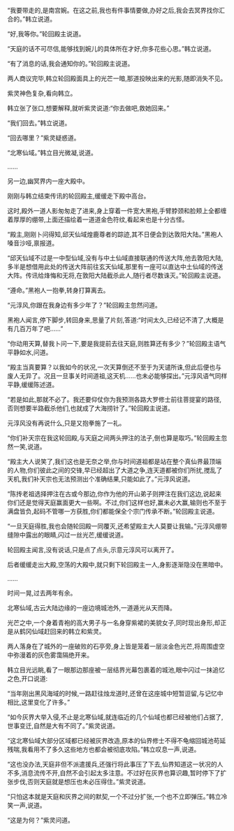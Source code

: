 
“我要带走的,是南宫婉。在这之前,我也有件事情要做,办好之后,我会去冥界找你汇合的。”韩立说道。

“好,我等你。”轮回殿主说道。

“天庭的话不可尽信,能够找到婉儿的具体所在才好,你多花些心思。”韩立说道。

“有了消息的话,我会通知你的。”轮回殿主说道。

两人商议完毕,韩立轮回殿面具上的光芒一暗,那道投映出来的光影,随即消失不见。

紫灵神色复杂,看向韩立。

韩立张了张口,想要解释,就听紫灵说道:“你去做吧,救她回来。”

“我们回去。”韩立说道。

“回去哪里？”紫灵疑惑道。

“北寒仙域。”韩立目光微凝,说道。

……

另一边,幽冥界内一座大殿中。

刚刚与韩立结束传讯的轮回殿主,缓缓走下殿中高台。

这时,殿外一道人影匆匆走了进来,身上穿着一件宽大黑袍,手臂脖颈和脸颊上全都缠着厚厚的绷带,上面还描绘着一道道金色符纹,看起来也是十分古怪。

“殿主,刚刚卜问得知,邱天仙域煌鹿尊者的踪迹,其不日便会到达敦阳大陆。”黑袍人嗓音沙哑,禀报道。

“邱天仙域不过是一中型仙域,没有与中土仙域直接联通的传送大阵,他去敦阳大陆,多半是想借用此处的传送大阵前往玄天仙域,那里有一座可以直达中土仙域的传送大阵。传讯给烽悔和无将,在敦阳大陆截杀此人,随行者尽数诛灭。”轮回殿主说道。

“遵命。”黑袍人一抱拳,转身打算离去。

“元淳风,你跟在我身边有多少年了？”轮回殿主忽然问道。

黑袍人闻言,停下脚步,转回身来,思量了片刻,答道:“时间太久,已经记不清了,大概是有几百万年了吧……”

“你动用天算,替我卜问一下,要是我提前去往天庭,则胜算还有多少？”轮回殿主语气平静如水,问道。

“殿主当真要算？以我如今的状况,一次天算倒还不至于为天谴所诛,但此后便也与废人无异了。况且一旦事关时间道祖,这天机……也未必能够探出。”元淳风语气同样平静,缓缓陈述道。

“若是如此,那就不必了。我还要仰仗你为我预测各路大罗修士前往菩提宴的路径,否则想要半路截杀他们,也就成了大海捞针了。”轮回殿主说道。

元淳风没有再说什么,只是又抱拳施了一礼。

“你们补天宗在我这轮回殿,与天庭之间两头押注的法子,倒也算是取巧。”轮回殿主忽然一笑,说道。

“殿主大人说笑了,我们这也是无奈之举,你与时间道祖都是站在整个真仙界最顶端的人物,你们彼此之间的交锋,早已经超出了大道之争,连天道都被你们所扰,搅乱了天机,我们补天宗也无法预测出个准确结果,只能如此了。”元淳风说道。

“陈抟老祖选择押注在古或今那边,你作为他的开山弟子则押注在我们这边,说起来你们还是觉得天庭赢面更大一些啊。不过,你们这样也好,赢未必大赢,输则也不至于满盘皆负,起码不管哪一方获胜,你们都能保全个宗门传承不断。”轮回殿主说道。

“一旦天庭得胜,我也会随轮回殿一同覆灭,还希望殿主大人莫要让我输。”元淳风绷带缝隙中露出的眼睛,闪过一丝光芒,缓缓说道。

轮回殿主闻言,没有说话,只是点了点头,示意元淳风可以离开了。

后者缓缓走出大殿,空荡的大殿中,就只剩下轮回殿主一人,身影逐渐隐没在黑暗中。

……

时间一晃,过去两年有余。

北寒仙域,古云大陆边缘的一座边境城池外,一道遁光从天而降。

光芒之中,一个身着青袍的高大男子与一名身穿紫裙的美貌女子,同时现出身形,却正是从鹤冈仙域赶回来的韩立和紫灵。

两人落身在了城外的一座破败的石亭旁,身上皆是笼着一层淡金色光芒,将周围虚空中弥漫着的灰色雾霭隔绝开来。

韩立目光远眺,看了一眼那边那座被一层结界光幕包裹着的城池,眼中闪过一抹追忆之色,开口说道:

“当年刚出黑风海域的时候,一路赶往烛龙道时,还曾在这座城中短暂逗留,与记忆中相比,这里变化了许多。”

“如今灰界大举入侵,不止是北寒仙域,就连临近的几个仙域也都已经被他们占据了,世事变迁,自然是大有不同了。”紫灵说道。

“这北寒仙域大部分区域都已经被灰界改造,原本的仙界修士不得不龟缩回城池苟延残喘,我看用不了多久这些地方也都会被彻底攻陷。”韩立叹息一声,说道。

“这也没办法,天庭非但不派遣援兵,还强行将此事压了下去,仙界知道这一状况的人不多,消息流传不开,自然不会引起太多注意。不过好在灰界也算识趣,暂时停下了扩张步伐,否则天庭就是想压也未必压得住。”紫灵说道。

“只怕这本就是天庭和灰界之间的默契,一个不过分扩张,一个也不立即弹压。”韩立冷笑一声,说道。

“这是为何？”紫灵问道。